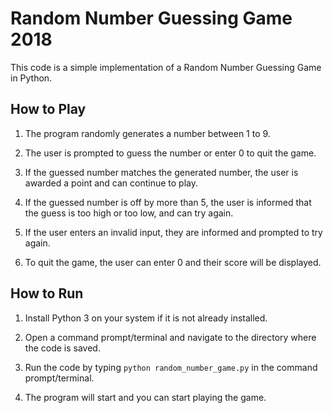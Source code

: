# Random Number Guessing Game 2018

This code is a simple implementation of a Random Number Guessing Game in Python.

## How to Play

1. The program randomly generates a number between 1 to 9.

2. The user is prompted to guess the number or enter 0 to quit the game.

3. If the guessed number matches the generated number, the user is awarded a point and can continue to play.

4. If the guessed number is off by more than 5, the user is informed that the guess is too high or too low, and can try again.

5. If the user enters an invalid input, they are informed and prompted to try again.

6. To quit the game, the user can enter 0 and their score will be displayed.

## How to Run

1. Install Python 3 on your system if it is not already installed.

2. Open a command prompt/terminal and navigate to the directory where the code is saved.

3. Run the code by typing `python random_number_game.py` in the command prompt/terminal.

4. The program will start and you can start playing the game.

